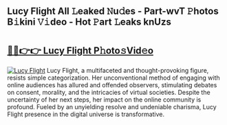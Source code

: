## Lucy Flight All 𝙻eaked 𝙽u𝚍es - Part-wvT 𝙿hotos B𝚒kini 𝚅𝚒deo - Hot 𝙿art 𝙻eaks knUzs

# <h2><a href="http://ld271v.urlbe.top/?page=Lucy+Flight">🔗🔗👉👉 Lucy Flight P𝚑oto𝚜Vid𝚎o</a></h2>

[![Lucy Flight](https://i.imgur.com/eBuTRDB.gif)](http://ld271v.urlbe.top/?page=Lucy+Flight)
Lucy Flight, a multifaceted and thought-provoking figure, resists simple categorization. Her unconventional method of engaging with online audiences has allured and offended observers, stimulating debates on consent, morality, and the intricacies of virtual societies. Despite the uncertainty of her next steps, her impact on the online community is profound. Fueled by an unyielding resolve and undeniable charisma, Lucy Flight presence in the digital universe is transformative.
